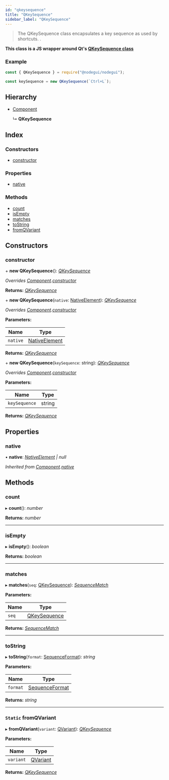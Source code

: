 ```yaml
---
id: "qkeysequence"
title: "QKeySequence"
sidebar_label: "QKeySequence"
---
```


> The QKeySequence class encapsulates a key sequence as used by shortcuts. .

**This class is a JS wrapper around Qt's [QKeySequence class](https://doc.qt.io/qt-5/qkeysequence.html)**

### Example

```javascript
const { QKeySequence } = require("@nodegui/nodegui");

const keySequence = new QKeySequence(`Ctrl+L`);
```

## Hierarchy

* [Component](component.md)

  ↳ **QKeySequence**

## Index

### Constructors

* [constructor](qkeysequence.md#constructor)

### Properties

* [native](qkeysequence.md#native)

### Methods

* [count](qkeysequence.md#count)
* [isEmpty](qkeysequence.md#isempty)
* [matches](qkeysequence.md#matches)
* [toString](qkeysequence.md#tostring)
* [fromQVariant](qkeysequence.md#static-fromqvariant)

## Constructors

###  constructor

\+ **new QKeySequence**(): *[QKeySequence](qkeysequence.md)*

*Overrides [Component](component.md).[constructor](component.md#constructor)*

**Returns:** *[QKeySequence](qkeysequence.md)*

\+ **new QKeySequence**(`native`: [NativeElement](../globals.md#nativeelement)): *[QKeySequence](qkeysequence.md)*

*Overrides [Component](component.md).[constructor](component.md#constructor)*

**Parameters:**

Name | Type |
------ | ------ |
`native` | [NativeElement](../globals.md#nativeelement) |

**Returns:** *[QKeySequence](qkeysequence.md)*

\+ **new QKeySequence**(`keySequence`: string): *[QKeySequence](qkeysequence.md)*

*Overrides [Component](component.md).[constructor](component.md#constructor)*

**Parameters:**

Name | Type |
------ | ------ |
`keySequence` | string |

**Returns:** *[QKeySequence](qkeysequence.md)*

## Properties

###  native

• **native**: *[NativeElement](../globals.md#nativeelement) | null*

*Inherited from [Component](component.md).[native](component.md#native)*

## Methods

###  count

▸ **count**(): *number*

**Returns:** *number*

___

###  isEmpty

▸ **isEmpty**(): *boolean*

**Returns:** *boolean*

___

###  matches

▸ **matches**(`seq`: [QKeySequence](qkeysequence.md)): *[SequenceMatch](../enums/sequencematch.md)*

**Parameters:**

Name | Type |
------ | ------ |
`seq` | [QKeySequence](qkeysequence.md) |

**Returns:** *[SequenceMatch](../enums/sequencematch.md)*

___

###  toString

▸ **toString**(`format`: [SequenceFormat](../enums/sequenceformat.md)): *string*

**Parameters:**

Name | Type |
------ | ------ |
`format` | [SequenceFormat](../enums/sequenceformat.md) |

**Returns:** *string*

___

### `Static` fromQVariant

▸ **fromQVariant**(`variant`: [QVariant](qvariant.md)): *[QKeySequence](qkeysequence.md)*

**Parameters:**

Name | Type |
------ | ------ |
`variant` | [QVariant](qvariant.md) |

**Returns:** *[QKeySequence](qkeysequence.md)*
